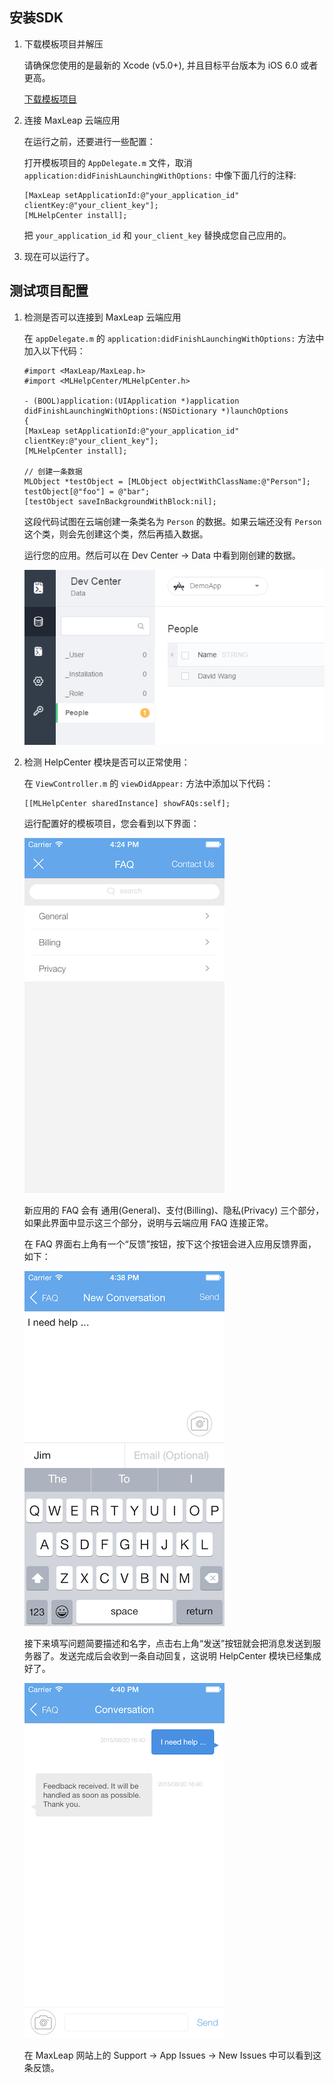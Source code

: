 
##	安装SDK

1. 下载模板项目并解压

	请确保您使用的是最新的 Xcode (v5.0+), 并且目标平台版本为 iOS 6.0 或者更高。

    <a class="download-sdk" href="https://raw.githubusercontent.com/LeapAppServices/LAS-SDK-Release/master/iOS/v1.5.0/LASStarterProject.zip">下载模板项目</a>

2. 连接 MaxLeap 云端应用

	在运行之前，还要进行一些配置：
	
	打开模板项目的 `AppDelegate.m` 文件，取消 `application:didFinishLaunchingWithOptions:` 中像下面几行的注释:
    
    ```objc
    [MaxLeap setApplicationId:@"your_application_id" clientKey:@"your_client_key"];
    [MLHelpCenter install];
    ```
    
    把 `your_application_id` 和 `your_client_key` 替换成您自己应用的。
    
3. 现在可以运行了。
    
    
## 测试项目配置

1. 检测是否可以连接到 MaxLeap 云端应用

	在 `appDelegate.m` 的 `application:didFinishLaunchingWithOptions:` 方法中加入以下代码：


	```objc
	#import <MaxLeap/MaxLeap.h>
	#import <MLHelpCenter/MLHelpCenter.h>
	
	- (BOOL)application:(UIApplication *)application 	didFinishLaunchingWithOptions:(NSDictionary *)launchOptions
	{
	[MaxLeap setApplicationId:@"your_application_id" 	clientKey:@"your_client_key"];
	[MLHelpCenter install];
	
	// 创建一条数据
	MLObject *testObject = [MLObject objectWithClassName:@"Person"];
	testObject[@"foo"] = @"bar";
	[testObject saveInBackgroundWithBlock:nil];
	```

	这段代码试图在云端创建一条类名为 `Person` 的数据。如果云端还没有 `Person` 这个类，则会先创建这个类，然后再插入数据。

	运行您的应用。然后可以在 Dev Center -> Data 中看到刚创建的数据。
	
	![imgSDKQSTestAddObj](../../../images/imgSDKQSTestAddObj.png)

2. 检测 HelpCenter 模块是否可以正常使用：
	
	在 `ViewController.m` 的 `viewDidAppear:` 方法中添加以下代码：
	
	```
	[[MLHelpCenter sharedInstance] showFAQs:self];
	```
	
	运行配置好的模板项目，您会看到以下界面：
	
	![ios_faq_view](../../../images/ios_faq_view.png)
	
	新应用的 FAQ 会有 通用(General)、支付(Billing)、隐私(Privacy) 三个部分，如果此界面中显示这三个部分，说明与云端应用 FAQ 连接正常。
	
	在 FAQ 界面右上角有一个“反馈”按钮，按下这个按钮会进入应用反馈界面，如下：
	
	![ios_new_conversation_view](../../../images/ios_new_conversation_view.png)
	
	接下来填写问题简要描述和名字，点击右上角“发送”按钮就会把消息发送到服务器了。发送完成后会收到一条自动回复，这说明 HelpCenter 模块已经集成好了。
	
	![ios_issue_message_view](../../../images/ios_issue_message_view.png)
	
	在 MaxLeap 网站上的 Support -> App Issues -> New Issues 中可以看到这条反馈。

